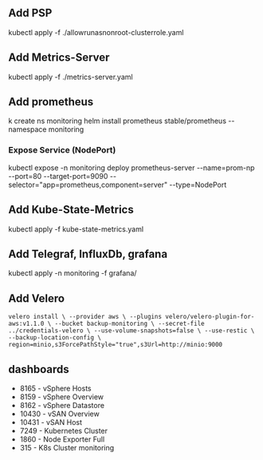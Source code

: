 ## Add PSP
kubectl apply -f ./allowrunasnonroot-clusterrole.yaml

## Add Metrics-Server

kubectl apply -f ./metrics-server.yaml

## Add prometheus

k create ns monitoring
helm install prometheus stable/prometheus  --namespace monitoring

### Expose Service (NodePort)
kubectl expose -n monitoring deploy prometheus-server --name=prom-np --port=80 --target-port=9090 --selector="app=prometheus,component=server" --type=NodePort

## Add Kube-State-Metrics
kubectl apply -f kube-state-metrics.yaml

## Add Telegraf, InfluxDb, grafana
kubectl apply -n monitoring -f grafana/

## Add Velero
`velero install \
    --provider aws \
    --plugins velero/velero-plugin-for-aws:v1.1.0 \
    --bucket backup-monitoring \
    --secret-file ../credentials-velero \
    --use-volume-snapshots=false \
    --use-restic \
    --backup-location-config \
    region=minio,s3ForcePathStyle="true",s3Url=http://minio:9000
    `


## dashboards
* 8165 - vSphere Hosts
* 8159 - vSphere Overview
* 8162 - vSphere Datastore
* 10430 - vSAN Overview
* 10431 - vSAN Host
* 7249 - Kubernetes Cluster
* 1860 - Node Exporter Full
* 315 - K8s Cluster monitoring
